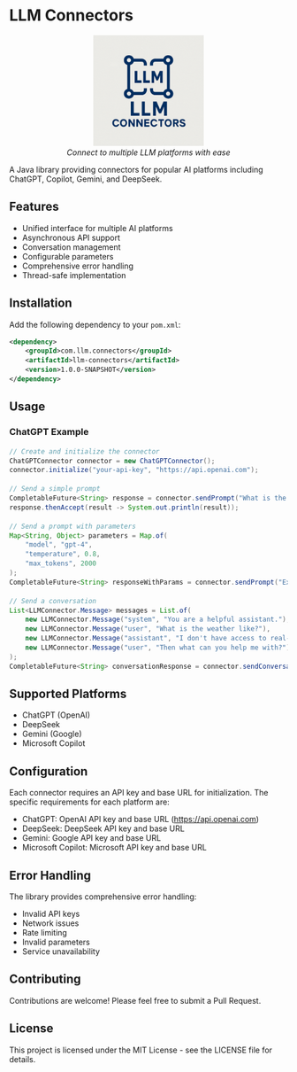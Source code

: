 # LLM Connectors

<div align="center">
  <img src="docs/images/logo.png" alt="LLM Connectors Logo" width="200"/>
  <br/>
  <em>Connect to multiple LLM platforms with ease</em>
</div>

A Java library providing connectors for popular AI platforms including ChatGPT, Copilot, Gemini, and DeepSeek.

## Features

- Unified interface for multiple AI platforms
- Asynchronous API support
- Conversation management
- Configurable parameters
- Comprehensive error handling
- Thread-safe implementation

## Installation

Add the following dependency to your `pom.xml`:

```xml
<dependency>
    <groupId>com.llm.connectors</groupId>
    <artifactId>llm-connectors</artifactId>
    <version>1.0.0-SNAPSHOT</version>
</dependency>
```

## Usage

### ChatGPT Example

```java
// Create and initialize the connector
ChatGPTConnector connector = new ChatGPTConnector();
connector.initialize("your-api-key", "https://api.openai.com");

// Send a simple prompt
CompletableFuture<String> response = connector.sendPrompt("What is the capital of France?");
response.thenAccept(result -> System.out.println(result));

// Send a prompt with parameters
Map<String, Object> parameters = Map.of(
    "model", "gpt-4",
    "temperature", 0.8,
    "max_tokens", 2000
);
CompletableFuture<String> responseWithParams = connector.sendPrompt("Explain quantum computing", parameters);

// Send a conversation
List<LLMConnector.Message> messages = List.of(
    new LLMConnector.Message("system", "You are a helpful assistant."),
    new LLMConnector.Message("user", "What is the weather like?"),
    new LLMConnector.Message("assistant", "I don't have access to real-time weather data."),
    new LLMConnector.Message("user", "Then what can you help me with?")
);
CompletableFuture<String> conversationResponse = connector.sendConversation(messages);
```

## Supported Platforms

- ChatGPT (OpenAI)
- DeepSeek
- Gemini (Google)
- Microsoft Copilot

## Configuration

Each connector requires an API key and base URL for initialization. The specific requirements for each platform are:

- ChatGPT: OpenAI API key and base URL (https://api.openai.com)
- DeepSeek: DeepSeek API key and base URL
- Gemini: Google API key and base URL
- Microsoft Copilot: Microsoft API key and base URL

## Error Handling

The library provides comprehensive error handling:

- Invalid API keys
- Network issues
- Rate limiting
- Invalid parameters
- Service unavailability

## Contributing

Contributions are welcome! Please feel free to submit a Pull Request.

## License

This project is licensed under the MIT License - see the LICENSE file for details.
